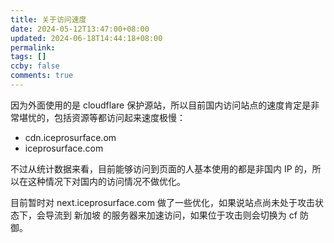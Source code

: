 ```yaml
---
title: 关于访问速度
date: 2024-05-12T13:47:00+08:00
updated: 2024-06-18T14:44:18+08:00
permalink: 
tags: []
ccby: false
comments: true
---
```

因为外面使用的是 cloudflare 保护源站，所以目前国内访问站点的速度肯定是非常堪忧的，包括资源等都访问起来速度极慢：

+ cdn.iceprosurface.om
+ iceprosurface.com

不过从统计数据来看，目前能够访问到页面的人基本使用的都是非国内 IP 的，所以在这种情况下对国内的访问情况不做优化。

目前暂时对 next.iceprosurface.com 做了一些优化，如果说站点尚未处于攻击状态下，会导流到 新加坡 的服务器来加速访问，如果位于攻击则会切换为 cf 防御。
